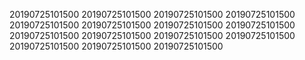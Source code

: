 20190725101500
20190725101500
20190725101500
20190725101500
20190725101500
20190725101500
20190725101500
20190725101500
20190725101500
20190725101500
20190725101500
20190725101500
20190725101500
20190725101500
20190725101500
